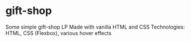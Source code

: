 # gift-shop
Some simple gift-shop LP
Made with vanilla HTML and CSS
Technologies: HTML, CSS (Flexbox), various hover effects
